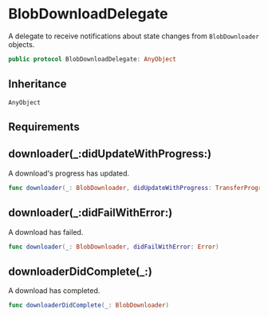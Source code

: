 # BlobDownloadDelegate

A delegate to receive notifications about state changes from `BlobDownloader` objects.

``` swift
public protocol BlobDownloadDelegate:​ AnyObject
```

## Inheritance

`AnyObject`

## Requirements

## downloader(\_:​didUpdateWithProgress:​)

A download's progress has updated.

``` swift
func downloader(_:​ BlobDownloader, didUpdateWithProgress:​ TransferProgress)
```

## downloader(\_:​didFailWithError:​)

A download has failed.

``` swift
func downloader(_:​ BlobDownloader, didFailWithError:​ Error)
```

## downloaderDidComplete(\_:​)

A download has completed.

``` swift
func downloaderDidComplete(_:​ BlobDownloader)
```
